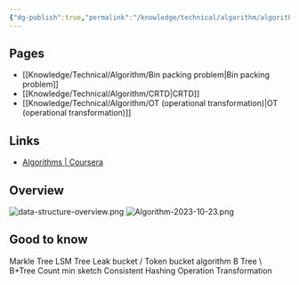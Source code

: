 ```yaml
---
{"dg-publish":true,"permalink":"/knowledge/technical/algorithm/algorithm/","noteIcon":""}
---
```


## Pages

- [[Knowledge/Technical/Algorithm/Bin packing problem\|Bin packing problem]]
- [[Knowledge/Technical/Algorithm/CRTD\|CRTD]]
- [[Knowledge/Technical/Algorithm/OT (operational transformation)\|OT (operational transformation)]]


## Links
- [Algorithms | Coursera](https://www.coursera.org/specializations/algorithms)
## Overview
![data-structure-overview.png](/img/user/Attachments/data-structure-overview.png)
![Algorithm-2023-10-23.png](/img/user/Attachments/Algorithm-2023-10-23.png)
## Good to know
Markle Tree
LSM Tree
Leak bucket / Token bucket algorithm
B Tree \\ B+Tree
Count min sketch
Consistent Hashing
Operation Transformation
